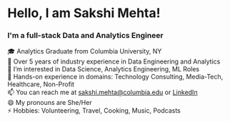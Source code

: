 # Hello, I am Sakshi Mehta!

### I'm a full-stack Data and Analytics Engineer
🎓 Analytics Graduate from Columbia University, NY<br />
🌱 Over 5 years of industry experience in Data Engineering and Analytics<br />
👀 I’m interested in Data Science, Analytics Engineering, ML Roles<br />
💼 Hands-on experience in domains: Technology Consulting, Media-Tech, Healthcare, Non-Profit<br />
📫 You can reach me at sakshi.mehta@columbia.edu or [LinkedIn](https://www.linkedin.com/in/sakshimehta14/)<br />
😄 My pronouns are She/Her<br />
⚡ Hobbies: Volunteering, Travel, Cooking, Music, Podcasts 
